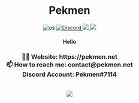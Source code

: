 <div align="center">
  <h1>Pekmen </h1>

<img alt="os" src="https://img.shields.io/badge/os-Windows OS-feff00" />
<a href="https://discord.com/users/347669940435681280"><img alt="Discord" src="https://img.shields.io/badge/Pekmen%237114-5865F2?style=flat&logo=discord&logoColor=white"/>
</a>
<a  href="mailto:contact@pekmen.net"> 
<img src="https://img.shields.io/badge/Mail-D14836?logo=gmail&logoColor=white"/>
</a>
<a href="https://pekmen.net">
<img src="https://img.shields.io/badge/Personal-D14836?&logoColor=white&color=yellow"/>
</a>

<h4>Hello</b></h4>
<h3>
👨‍💻 Website: https://pekmen.net <br/>
  📫 How to reach me: <a href="mailto:contact@pekmen.net" style="text-decoration:none;"> contact@pekmen.net </a> <br/>
Discord Account: Pekmen#7114 <br/>
</h3>
<br/>
<img src="https://skillicons.dev/icons?i=ai,html,css,discord&theme=dark" />
